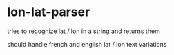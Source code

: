 # lon-lat-parser
tries to recognize lat / lon in a string and returns them

should handle french and english lat / lon text variations